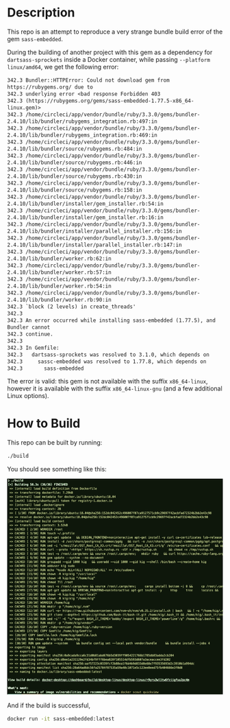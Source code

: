 # Description

This repo is an attempt to reproduce a very strange bundle build error of the gem `sass-embedded`.

During the building of another project with this gem as a dependency for `dartsass-sprockets` inside a Docker container, while passing `--platform linux/amd64`, we get the following error:

```
342.3 Bundler::HTTPError: Could not download gem from https://rubygems.org/ due to
342.3 underlying error <bad response Forbidden 403
342.3 (https://rubygems.org/gems/sass-embedded-1.77.5-x86_64-linux.gem)>
342.3 /home/circleci/app/vendor/bundle/ruby/3.3.0/gems/bundler-2.4.10/lib/bundler/rubygems_integration.rb:497:in
342.3 /home/circleci/app/vendor/bundle/ruby/3.3.0/gems/bundler-2.4.10/lib/bundler/rubygems_integration.rb:469:in
342.3 /home/circleci/app/vendor/bundle/ruby/3.3.0/gems/bundler-2.4.10/lib/bundler/source/rubygems.rb:484:in
342.3 /home/circleci/app/vendor/bundle/ruby/3.3.0/gems/bundler-2.4.10/lib/bundler/source/rubygems.rb:446:in
342.3 /home/circleci/app/vendor/bundle/ruby/3.3.0/gems/bundler-2.4.10/lib/bundler/source/rubygems.rb:430:in
342.3 /home/circleci/app/vendor/bundle/ruby/3.3.0/gems/bundler-2.4.10/lib/bundler/source/rubygems.rb:158:in
342.3 /home/circleci/app/vendor/bundle/ruby/3.3.0/gems/bundler-2.4.10/lib/bundler/installer/gem_installer.rb:54:in
342.3 /home/circleci/app/vendor/bundle/ruby/3.3.0/gems/bundler-2.4.10/lib/bundler/installer/gem_installer.rb:16:in
342.3 /home/circleci/app/vendor/bundle/ruby/3.3.0/gems/bundler-2.4.10/lib/bundler/installer/parallel_installer.rb:156:in
342.3 /home/circleci/app/vendor/bundle/ruby/3.3.0/gems/bundler-2.4.10/lib/bundler/installer/parallel_installer.rb:147:in
342.3 /home/circleci/app/vendor/bundle/ruby/3.3.0/gems/bundler-2.4.10/lib/bundler/worker.rb:62:in
342.3 /home/circleci/app/vendor/bundle/ruby/3.3.0/gems/bundler-2.4.10/lib/bundler/worker.rb:57:in
342.3 /home/circleci/app/vendor/bundle/ruby/3.3.0/gems/bundler-2.4.10/lib/bundler/worker.rb:54:in
342.3 /home/circleci/app/vendor/bundle/ruby/3.3.0/gems/bundler-2.4.10/lib/bundler/worker.rb:90:in
342.3 `block (2 levels) in create_threads'
342.3
342.3 An error occurred while installing sass-embedded (1.77.5), and Bundler cannot
342.3 continue.
342.3
342.3 In Gemfile:
342.3   dartsass-sprockets was resolved to 3.1.0, which depends on
342.3     sassc-embedded was resolved to 1.77.8, which depends on
342.3       sass-embedded
```

The error is valid: this gem is not available with the suffix `x86_64-linux`, however it is available with the suffix `x86_64-linux-gnu` (and a few additional Linux options).

# How to Build

This repo can be built by running:

```bash
./build
```

You should see something like this:

![build](docker-build.png)

And if the build is successful,

```bash
docker run -it sass-embedded:latest 
```

